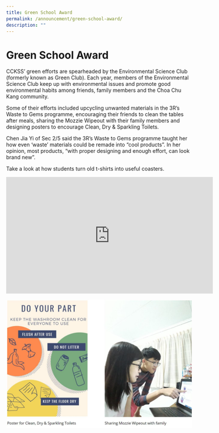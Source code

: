 ```yaml
---
title: Green School Award
permalink: /announcement/green-school-award/
description: ""
---
```

# **Green School Award**

CCKSS’ green efforts are spearheaded by the Environmental Science Club (formerly known as Green Club). Each year, members of the Environmental Science Club keep up with environmental issues and promote good environmental habits among friends, family members and the Choa Chu Kang community. 

Some of their efforts included upcycling unwanted materials in the 3R’s Waste to Gems programme, encouraging their friends to clean the tables after meals, sharing the Mozzie Wipeout with their family members and designing posters to encourage Clean, Dry & Sparkling Toilets.

Chen Jia Yi of Sec 2/5 said the 3R’s Waste to Gems programme taught her how even ‘waste’ materials could be remade into “cool products”. In her opinion, most products, “with proper designing and enough effort, can look brand new”.

Take a look at how students turn old t-shirts into useful coasters.

<iframe width="560" height="315" src="https://www.youtube.com/embed/fp494HjcqLI" title="YouTube video player" frameborder="0" allow="accelerometer; autoplay; clipboard-write; encrypted-media; gyroscope; picture-in-picture" allowfullscreen></iframe>

![](/images/Green.jpg)